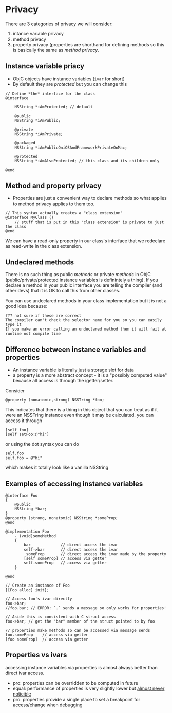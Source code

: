 # Privacy

There are 3 categories of privacy we will consider:

1. intance variable privacy
2. method privacy
3. property privacy (properties are shorthand for defining methods so this is
   basically the same as _method privacy_.


## Instance variable priacy

* ObjC objects have instance variables (`ivar` for short)
* By default they are _protected_ but you can change this

```
// Define *the* interface for the class
@interface

    NSString *iAmProtected; // default

    @public
    NSString *iAmPublic;

    @private
    NSString *iAmPrivate;

    @packaged
    NSString *iAmPublicOniOSAndFrameworkPrivateOnMac;

    @protected
    NSString *iAmAlsoProtected; // this class and its children only

@end
```

## Method and property privacy

* Properties are just a convenient way to declare methods so what applies to
  method privacy applies to them too.

```objc
// This syntax actually creates a "class extension"
@interface MyClass ()
    // stuff that is put in this "class extension" is private to just the class
@end
```
We can have a read-only property in our class's interface that we redeclare as
read-write in the class extension.

## Undeclared methods

There is no such thing as public _methods_ or private _methods_ in ObjC
(public/private/protected instance variables is definintely a thing). If you
declare a method in your public interface you are telling the compiler (and
other devs) that it is OK to call this from other classes.

You can use undeclared methods in your class implementation but it is not a good idea because:

    ??? not sure if these are correct
    The compiler can't check the selector name for you so you can easily type it
    If you make an error calling an undeclared method then it will fail at runtime not compile time


## Difference between instance variables and properties

* An instance variable is literally just a storage slot for data
* a property is a more abstract concept - it is a "possibly computed value"
  because all access is through the igetter/setter.

Consider

    @property (nonatomic,strong) NSSTring *foo;

This indicates that there is a thing in this object that you can treat as if it
were an NSSTring instance even though it may be calculated. you can access it
through

    [self foo]
    [self setFoo:@"hi"]

or using the dot syntax you can do

    self.foo
    self.foo = @"hi"

which makes it totally look like a vanilla NSString

## Examples of accessing instance variables

```objc
@interface Foo
{
    @public
    NSString *bar;
}
@property (strong, nonatomic) NSString *someProp;
@end

@implementation Foo
    - (void)someMethod
    {
        bar             // direct access the ivar
        self->bar       // direct access the ivar
        _someProp       // direct access the ivar made by the property
        [self someProp] // access via getter
        self.someProp   // access via getter
    }

@end

// Create an instance of Foo
[[Foo alloc] init];

// Access foo's ivar directly
foo->bar;
//foo.bar; // ERROR: `.` sends a message so only works for properties!

// Aside this is consistent with C struct access
foo->bar; // get the "bar" member of the struct pointed to by foo

// properties make methods so can be accessed via message sends
foo.someProp    // access via getter
[foo someProp]  // access via getter

```

## Properties vs ivars

accessing instance variables via properties is almost always better than direct
ivar access.

* pro: properties can be overridden to be computed in future
* equal: performance of properties is very slightly lower but [almost never
  noticible](http://www.bignerdranch.com/blog/should-i-use-a-property-or-an-instance-variable/)
* pro: properties provide a single place to set a breakpoint for access/change when debugging

